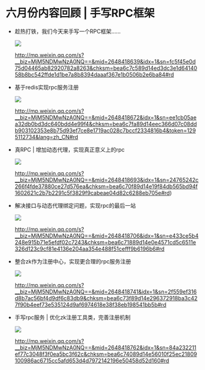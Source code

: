 # 六月份内容回顾 | 手写RPC框架

- 趁热打铁，我们今天来手写一个RPC框架……

  ![](https://gitee.com/sysker/picBed/raw/master/images/face-img-d336436af3754e7885f39bd1d069e25f.jpg)

  http://mp.weixin.qq.com/s?__biz=MjM5NDMwNzA0NQ==&mid=2648418639&idx=1&sn=fc5f45e0d75d04465ab82920782a8263&chksm=bea6c7c589d14ed3dc3e1d6414058b8bc542ffde1d1be7a8b8394daaaf367e1b0506b2e6ba84#rd

- 基于redis实现rpc服务注册

  ![](https://gitee.com/sysker/picBed/raw/master/images/face-img-7e8d6fd37756490b97db37d790e73061.jpg)

  http://mp.weixin.qq.com/s?__biz=MjM5NDMwNzA0NQ==&mid=2648418672&idx=1&sn=ee1cb05aea32db0bd3dc640bdd4e99f4&chksm=bea6c7fa89d14eec366d07c08ddb903102353e8b75d93ef7ce8e1719ac028c7bccf2334816b4&token=1295112734&lang=zh_CN#rd

- 真RPC | 增加动态代理，实现真正意义上的rpc

  ![](https://gitee.com/sysker/picBed/raw/master/images/face-img-57b28eb3e8194a1db33d49e12b7f1f90.jpg)

  http://mp.weixin.qq.com/s?__biz=MjM5NDMwNzA0NQ==&mid=2648418693&idx=1&sn=24765242c266f4fde37880ce27d576ea&chksm=bea6c70f89d14e19f84db565bd94f1602621c2b7b2291c5f3829f9cabeae04d82c6288eb705e#rd)

- 解决接口与动态代理绑定问题，实现rpc的最后一站

  ![](https://gitee.com/sysker/picBed/raw/master/images/face-img-95b1fcf51274451bb79a57d00b7138aa.jpg)

  http://mp.weixin.qq.com/s?__biz=MjM5NDMwNzA0NQ==&mid=2648418706&idx=1&sn=e433ce5b4248e915b71e5efdf02c7243&chksm=bea6c71889d14e0e4571cd5c6511e326d123c9cf81e4136e204aa354e488f51cefff9b6196b6#rd

- 整合zk作为注册中心，实现更合理的rpc服务注册

  ![](https://gitee.com/sysker/picBed/raw/master/images/face-img-47bae19842494c72a20102124d40fe63.jpg)

  http://mp.weixin.qq.com/s?__biz=MjM5NDMwNzA0NQ==&mid=2648418741&idx=1&sn=2f559ef316d8b7ac56bf4d9df6c83db9&chksm=bea6c73f89d14e296372918ba3c427f90b4eef73e535124d9af6974618e38f38eb198541bb5b#rd

- 手写rpc服务 | 优化zk注册工具类，完善注册机制

  ![](https://gitee.com/sysker/picBed/raw/master/images/face-img-07b8f43874924cf8a60691bc9b349b1c.jpg)

  http://mp.weixin.qq.com/s?__biz=MjM5NDMwNzA0NQ==&mid=2648418762&idx=1&sn=84a232211ef77c3048f3f0ea5bc3f62c&chksm=bea6c74089d14e56010f25ec21809100986ac6715cc5afd653d4d7972142196e50458d52d160#rd

  

